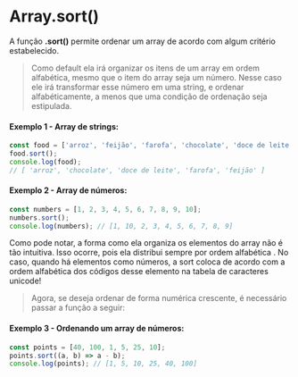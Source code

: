 # Array.sort()

A função **.sort()** permite ordenar um array de acordo com algum critério estabelecido.

>Como default ela irá organizar os itens de um array em ordem alfabética, mesmo que o item do array seja um número. Nesse caso ele irá transformar esse número em uma string, e ordenar alfabéticamente, a menos que uma condição de ordenação seja estipulada.

#### Exemplo 1 - Array de strings:
```javascript
const food = ['arroz', 'feijão', 'farofa', 'chocolate', 'doce de leite'];
food.sort();
console.log(food);
// [ 'arroz', 'chocolate', 'doce de leite', 'farofa', 'feijão' ]
```

#### Exemplo 2 - Array de números:
```javascript
const numbers = [1, 2, 3, 4, 5, 6, 7, 8, 9, 10];
numbers.sort();
console.log(numbers); // [1, 10, 2, 3, 4, 5, 6, 7, 8, 9]
```

Como pode notar, a forma como ela organiza os elementos do array não é tão intuitiva. Isso ocorre, pois ela distribui sempre por ordem alfabética . No caso, quando há elementos como números, a sort coloca de acordo com a ordem alfabética dos códigos desse elemento na tabela de caracteres unicode!

>Agora, se deseja ordenar de forma numérica crescente, é necessário passar a função a seguir:
#### Exemplo 3 - Ordenando um array de números:
```javascript
const points = [40, 100, 1, 5, 25, 10];
points.sort((a, b) => a - b);
console.log(points); // [1, 5, 10, 25, 40, 100]
```